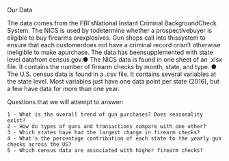 Our Data

The data comes from the FBI'sNational Instant Criminal BackgroundCheck System. The NICS is used by todetermine whether a prospectivebuyer is eligible to buy firearms orexplosives. Gun shops call into thissystem to ensure that each customerdoes not have a criminal record orisn’t otherwise ineligible to make apurchase. The data has beensupplemented with state level datafrom census.gov.● The NICS data is found in one
sheet of an .xlsx file. It contains
the number of firearm checks by
month, state, and type.
● The U.S. census data is found
in a .csv file. It contains several
variables at the state level. Most
variables just have one data
point per state (2016), but a few
have data for more than one
year.




Questions that we will attempt to answer:

    1 - What is the overall trend of gun purchases? Does seasonality exist?
    2 - How do types of guns and transactions compare with one other?
    3 - Which states have had the largest change in firearm checks?
    4 - What's the percentage contribution of each state to the yearly gun checks across the US?
    5 - Which census data are associated with higher firearm checks?

